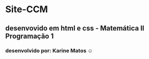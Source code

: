 # Site-CCM
## desenvovido em html e css - Matemática II Programação 1 
### desenvolvido por: Karine Matos ☺️
